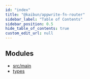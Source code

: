 ```yaml
---
id: "index"
title: "@kaibun/appwrite-fn-router"
sidebar_label: "Table of Contents"
sidebar_position: 0.5
hide_table_of_contents: true
custom_edit_url: null
---
```


## Modules

- [src/main](modules/src_main.md)
- [types](modules/types.md)
